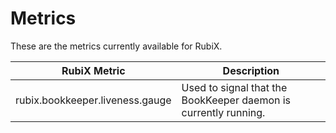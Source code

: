 # Metrics

These are the metrics currently available for RubiX.

| RubiX Metric                    | Description                                                     |
|---------------------------------|-----------------------------------------------------------------|
| rubix.bookkeeper.liveness.gauge | Used to signal that the BookKeeper daemon is currently running. |
